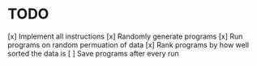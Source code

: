 TODO
=======
[x] Implement all instructions
[x] Randomly generate programs
[x] Run programs on random permuation of data
[x] Rank programs by how well sorted the data is
[ ] Save programs after every run
